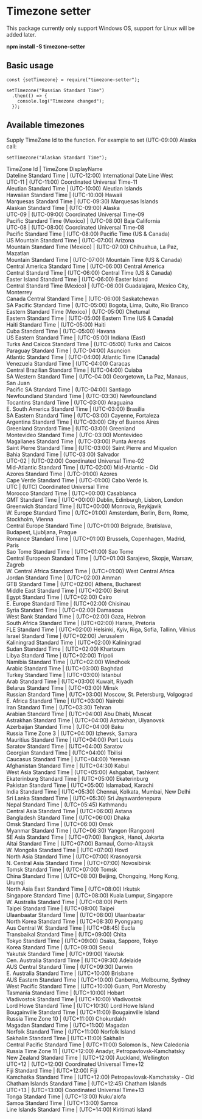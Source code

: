 # Timezone setter

This package currently only support Windows OS, support for Linux will be added later.

**npm install -S timezone-setter**

## Basic usage

    const {setTimezone} = require("timezone-setter");

    setTimezone("Russian Standard Time")
      .then(() => {
        console.log("Timezone changed");
      });

## Available timezones

Supply TimeZone Id to the function. For example to set (UTC-09:00) Alaska call:

    setTimezone("Alaskan Standard Time");

TimeZone Id | TimeZone DisplayName  
Dateline Standard Time | (UTC-12:00) International Date Line West  
UTC-11 | (UTC-11:00) Coordinated Universal Time-11  
Aleutian Standard Time | (UTC-10:00) Aleutian Islands  
Hawaiian Standard Time | (UTC-10:00) Hawaii  
Marquesas Standard Time | (UTC-09:30) Marquesas Islands  
Alaskan Standard Time | (UTC-09:00) Alaska  
UTC-09 | (UTC-09:00) Coordinated Universal Time-09  
Pacific Standard Time (Mexico) | (UTC-08:00) Baja California  
UTC-08 | (UTC-08:00) Coordinated Universal Time-08  
Pacific Standard Time | (UTC-08:00) Pacific Time (US & Canada)  
US Mountain Standard Time | (UTC-07:00) Arizona  
Mountain Standard Time (Mexico) | (UTC-07:00) Chihuahua, La Paz, Mazatlan  
Mountain Standard Time | (UTC-07:00) Mountain Time (US & Canada)  
Central America Standard Time | (UTC-06:00) Central America  
Central Standard Time | (UTC-06:00) Central Time (US & Canada)  
Easter Island Standard Time | (UTC-06:00) Easter Island  
Central Standard Time (Mexico) | (UTC-06:00) Guadalajara, Mexico City, Monterrey  
Canada Central Standard Time | (UTC-06:00) Saskatchewan  
SA Pacific Standard Time | (UTC-05:00) Bogota, Lima, Quito, Rio Branco  
Eastern Standard Time (Mexico) | (UTC-05:00) Chetumal  
Eastern Standard Time | (UTC-05:00) Eastern Time (US & Canada)  
Haiti Standard Time | (UTC-05:00) Haiti  
Cuba Standard Time | (UTC-05:00) Havana  
US Eastern Standard Time | (UTC-05:00) Indiana (East)  
Turks And Caicos Standard Time | (UTC-05:00) Turks and Caicos  
Paraguay Standard Time | (UTC-04:00) Asuncion  
Atlantic Standard Time | (UTC-04:00) Atlantic Time (Canada)  
Venezuela Standard Time | (UTC-04:00) Caracas  
Central Brazilian Standard Time | (UTC-04:00) Cuiaba  
SA Western Standard Time | (UTC-04:00) Georgetown, La Paz, Manaus, San Juan  
Pacific SA Standard Time | (UTC-04:00) Santiago  
Newfoundland Standard Time | (UTC-03:30) Newfoundland  
Tocantins Standard Time | (UTC-03:00) Araguaina  
E. South America Standard Time | (UTC-03:00) Brasilia  
SA Eastern Standard Time | (UTC-03:00) Cayenne, Fortaleza  
Argentina Standard Time | (UTC-03:00) City of Buenos Aires  
Greenland Standard Time | (UTC-03:00) Greenland  
Montevideo Standard Time | (UTC-03:00) Montevideo  
Magallanes Standard Time | (UTC-03:00) Punta Arenas  
Saint Pierre Standard Time | (UTC-03:00) Saint Pierre and Miquelon  
Bahia Standard Time | (UTC-03:00) Salvador  
UTC-02 | (UTC-02:00) Coordinated Universal Time-02  
Mid-Atlantic Standard Time | (UTC-02:00) Mid-Atlantic - Old  
Azores Standard Time | (UTC-01:00) Azores  
Cape Verde Standard Time | (UTC-01:00) Cabo Verde Is.  
UTC | (UTC) Coordinated Universal Time  
Morocco Standard Time | (UTC+00:00) Casablanca  
GMT Standard Time | (UTC+00:00) Dublin, Edinburgh, Lisbon, London  
Greenwich Standard Time | (UTC+00:00) Monrovia, Reykjavik  
W. Europe Standard Time | (UTC+01:00) Amsterdam, Berlin, Bern, Rome, Stockholm, Vienna  
Central Europe Standard Time | (UTC+01:00) Belgrade, Bratislava, Budapest, Ljubljana, Prague  
Romance Standard Time | (UTC+01:00) Brussels, Copenhagen, Madrid, Paris  
Sao Tome Standard Time | (UTC+01:00) Sao Tome  
Central European Standard Time | (UTC+01:00) Sarajevo, Skopje, Warsaw, Zagreb  
W. Central Africa Standard Time | (UTC+01:00) West Central Africa  
Jordan Standard Time | (UTC+02:00) Amman  
GTB Standard Time | (UTC+02:00) Athens, Bucharest  
Middle East Standard Time | (UTC+02:00) Beirut  
Egypt Standard Time | (UTC+02:00) Cairo  
E. Europe Standard Time | (UTC+02:00) Chisinau  
Syria Standard Time | (UTC+02:00) Damascus  
West Bank Standard Time | (UTC+02:00) Gaza, Hebron  
South Africa Standard Time | (UTC+02:00) Harare, Pretoria  
FLE Standard Time | (UTC+02:00) Helsinki, Kyiv, Riga, Sofia, Tallinn, Vilnius  
Israel Standard Time | (UTC+02:00) Jerusalem  
Kaliningrad Standard Time | (UTC+02:00) Kaliningrad  
Sudan Standard Time | (UTC+02:00) Khartoum  
Libya Standard Time | (UTC+02:00) Tripoli  
Namibia Standard Time | (UTC+02:00) Windhoek  
Arabic Standard Time | (UTC+03:00) Baghdad  
Turkey Standard Time | (UTC+03:00) Istanbul  
Arab Standard Time | (UTC+03:00) Kuwait, Riyadh  
Belarus Standard Time | (UTC+03:00) Minsk  
Russian Standard Time | (UTC+03:00) Moscow, St. Petersburg, Volgograd  
E. Africa Standard Time | (UTC+03:00) Nairobi  
Iran Standard Time | (UTC+03:30) Tehran  
Arabian Standard Time | (UTC+04:00) Abu Dhabi, Muscat  
Astrakhan Standard Time | (UTC+04:00) Astrakhan, Ulyanovsk  
Azerbaijan Standard Time | (UTC+04:00) Baku  
Russia Time Zone 3 | (UTC+04:00) Izhevsk, Samara  
Mauritius Standard Time | (UTC+04:00) Port Louis  
Saratov Standard Time | (UTC+04:00) Saratov  
Georgian Standard Time | (UTC+04:00) Tbilisi  
Caucasus Standard Time | (UTC+04:00) Yerevan  
Afghanistan Standard Time | (UTC+04:30) Kabul  
West Asia Standard Time | (UTC+05:00) Ashgabat, Tashkent  
Ekaterinburg Standard Time | (UTC+05:00) Ekaterinburg  
Pakistan Standard Time | (UTC+05:00) Islamabad, Karachi  
India Standard Time | (UTC+05:30) Chennai, Kolkata, Mumbai, New Delhi  
Sri Lanka Standard Time | (UTC+05:30) Sri Jayawardenepura  
Nepal Standard Time | (UTC+05:45) Kathmandu  
Central Asia Standard Time | (UTC+06:00) Astana  
Bangladesh Standard Time | (UTC+06:00) Dhaka  
Omsk Standard Time | (UTC+06:00) Omsk  
Myanmar Standard Time | (UTC+06:30) Yangon (Rangoon)  
SE Asia Standard Time | (UTC+07:00) Bangkok, Hanoi, Jakarta  
Altai Standard Time | (UTC+07:00) Barnaul, Gorno-Altaysk  
W. Mongolia Standard Time | (UTC+07:00) Hovd  
North Asia Standard Time | (UTC+07:00) Krasnoyarsk  
N. Central Asia Standard Time | (UTC+07:00) Novosibirsk  
Tomsk Standard Time | (UTC+07:00) Tomsk  
China Standard Time | (UTC+08:00) Beijing, Chongqing, Hong Kong, Urumqi  
North Asia East Standard Time | (UTC+08:00) Irkutsk  
Singapore Standard Time | (UTC+08:00) Kuala Lumpur, Singapore  
W. Australia Standard Time | (UTC+08:00) Perth  
Taipei Standard Time | (UTC+08:00) Taipei  
Ulaanbaatar Standard Time | (UTC+08:00) Ulaanbaatar  
North Korea Standard Time | (UTC+08:30) Pyongyang  
Aus Central W. Standard Time | (UTC+08:45) Eucla  
Transbaikal Standard Time | (UTC+09:00) Chita  
Tokyo Standard Time | (UTC+09:00) Osaka, Sapporo, Tokyo  
Korea Standard Time | (UTC+09:00) Seoul  
Yakutsk Standard Time | (UTC+09:00) Yakutsk  
Cen. Australia Standard Time | (UTC+09:30) Adelaide  
AUS Central Standard Time | (UTC+09:30) Darwin  
E. Australia Standard Time | (UTC+10:00) Brisbane  
AUS Eastern Standard Time | (UTC+10:00) Canberra, Melbourne, Sydney  
West Pacific Standard Time | (UTC+10:00) Guam, Port Moresby  
Tasmania Standard Time | (UTC+10:00) Hobart  
Vladivostok Standard Time | (UTC+10:00) Vladivostok  
Lord Howe Standard Time | (UTC+10:30) Lord Howe Island  
Bougainville Standard Time | (UTC+11:00) Bougainville Island  
Russia Time Zone 10 | (UTC+11:00) Chokurdakh  
Magadan Standard Time | (UTC+11:00) Magadan  
Norfolk Standard Time | (UTC+11:00) Norfolk Island  
Sakhalin Standard Time | (UTC+11:00) Sakhalin  
Central Pacific Standard Time | (UTC+11:00) Solomon Is., New Caledonia  
Russia Time Zone 11 | (UTC+12:00) Anadyr, Petropavlovsk-Kamchatsky  
New Zealand Standard Time | (UTC+12:00) Auckland, Wellington  
UTC+12 | (UTC+12:00) Coordinated Universal Time+12  
Fiji Standard Time | (UTC+12:00) Fiji  
Kamchatka Standard Time | (UTC+12:00) Petropavlovsk-Kamchatsky - Old  
Chatham Islands Standard Time | (UTC+12:45) Chatham Islands  
UTC+13 | (UTC+13:00) Coordinated Universal Time+13  
Tonga Standard Time | (UTC+13:00) Nuku'alofa  
Samoa Standard Time | (UTC+13:00) Samoa  
Line Islands Standard Time | (UTC+14:00) Kiritimati Island

